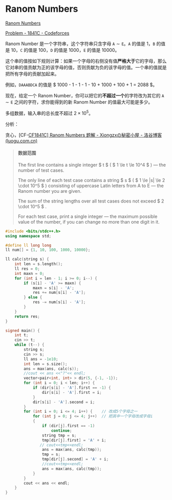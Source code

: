 # Ranom Numbers

[Ranom Numbers ](https://www.luogu.com.cn/problem/CF1841C)

[Problem - 1841C - Codeforces](https://codeforces.com/problemset/problem/1841/C) 

Ranom Number 是一个字符串，这个字符串只含字母 $\texttt A \sim \texttt E$。$\texttt{A}$ 的值是 $1$，$\texttt{B}$ 的值是 $10$，$\texttt{C}$ 的值是 $100$，$\texttt{D}$ 的值是 $1000$，$\texttt{E}$ 的值是 $10000$。

这个串的值按如下规则计算：如果一个字母的右侧没有值**严格大于**它的字母，那么它对串的值贡献为正的该字母的值，否则贡献为负的该字母的值。一个串的值就是把所有字母的贡献加起来。

例如，$\texttt{DAAABDCA}$ 的值是 $ 1000 - 1 - 1 - 1 - 10 + 1000 + 100 + 1 = 2088 $。

现在，给定一个 Ranom Number，你可以把它的**不超过一个**的字符改为其它的 $\texttt A \sim \texttt E$ 之间的字符，求你能得到的新 Ranom Number 的值最大可能是多少。

多组数据，输入串的总长度不超过 $2 \times 10^5$。



分析：

贪心，[CF-[CF1841C\] Ranom Numbers 题解 - Xiongzxの秘密小屋 - 洛谷博客 (luogu.com.cn)](https://www.luogu.com.cn/blog/546830/cf1841c-ranom-numbers-ti-xie) 

> #### 数据范围
>
> The first line contains a single integer $ t $ ( $ 1 \le t \le 10^4 $ ) — the number of test cases.
>
> The only line of each test case contains a string $ s $ ( $ 1 \le |s| \le 2 \cdot 10^5 $ ) consisting of uppercase Latin letters from A to E — the Ranom number you are given.
>
> The sum of the string lengths over all test cases does not exceed $ 2 \cdot 10^5 $ .
>
> 
>
> For each test case, print a single integer — the maximum possible value of the number, if you can change no more than one digit in it.
>

```cpp
#include <bits/stdc++.h>
using namespace std;

#define ll long long
ll num[] = {1, 10, 100, 1000, 10000};

ll calc(string s) {
    int len = s.length();
    ll res = 0;
    int maxn = 0;
    for (int i = len - 1; i >= 0; i--) {
        if (s[i] - 'A' >= maxn) {
            maxn = s[i] - 'A';
            res += num[s[i] - 'A'];
        } else {
            res -= num[s[i] - 'A'];
        }
    }
    return res;
}

signed main() {
    int t;
    cin >> t;
    while (t--) {
        string s;
        cin >> s;
        ll ans = -1e10;
        int len = s.size();
        ans = max(ans, calc(s));
        //cout << ans <<"?"<< endl;
        vector<pair<int, int> > dir(5, {-1, -1});
        for (int i = 0; i < len; i++) {
            if (dir[s[i] - 'A'].first == -1) {
                dir[s[i] - 'A'].first = i;
            }
            dir[s[i] - 'A'].second = i;
        }
        for (int i = 0; i <= 4; i++) {    // 改成5个字母之一
            for (int j = 0; j <= 4; j++)  // 把其中一个字母改成字母i
            {
                if (dir[j].first == -1)
                    continue;
                string tmp = s;
                tmp[dir[j].first] = 'A' + i;
               // cout<<tmp<<endl;
                ans = max(ans, calc(tmp));
                tmp = s;
                tmp[dir[j].second] = 'A' + i;
                //cout<<tmp<<endl;
                ans = max(ans, calc(tmp));
            }
        }
        cout << ans << endl;
    }
}
```

